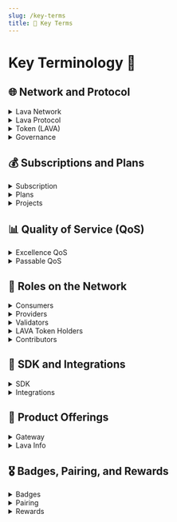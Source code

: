 ```yaml
---
slug: /key-terms
title: 📝 Key Terms
---
```


# Key Terminology 📝

## 🌐 Network and Protocol

<details>
  <summary>Lava Network</summary> 
  A marketplace for blockchain data, driven by open-source software and protocols, aiming for data accessibility and availability.
</details>

<details>
  <summary>Lava Protocol</summary> 
  The practical implementation of Lava's features in code, both on and off-chain.
</details>

<details>
  <summary>Token (LAVA)</summary> 
  LAVA is the native digital asset of the Lava Network, central to its economic model.
</details>

<details>
  <summary>Governance</summary> 
  The decentralized decision-making process in Lava Network, where token holders have control over key aspects.
</details>

## 💰 Subscriptions and Plans

<details>
  <summary>Subscription</summary> 
  Commitments made by consumers to access Lava Network's services, which include pricing, resource allocation, and usage rules.
</details>

<details>
  <summary>Plans</summary> 
  Frameworks for defining various subscription offerings that consumers can purchase, including pricing and resource limits.
</details>

<details>
  <summary>Projects</summary> 
  Segmented environments within a subscription, allowing consumers to customize service provisioning and management for specific use cases.
</details>


## 📊 Quality of Service (QoS)

<details>
<summary>Excellence QoS</summary> 
  A set of metrics designed to ensure a high Quality of Service (QoS) for consumers, enabling monitoring and customization of provider performance.
</details>

<details>
  <summary>Passable QoS</summary> 
  A simplified binary metric indicating whether a relay meets a minimum usability standard, influencing payouts and penalties.
</details>

## 👥 Roles on the Network

<details>
  <summary>Consumers</summary> 
  Individuals who purchase subscription plans to access blockchain data and services offered through the Lava protocol.
</details>

<details>
  <summary>Providers</summary> 
  Entities that stake tokens to offer services to consumers, playing a critical role in maintaining data integrity.
</details>

<details>
  <summary>Validators</summary> 
  Network participants who stake tokens to secure the network, create blocks, execute transactions, and vote on important matters.
</details>

<details>
  <summary>LAVA Token Holders</summary> 
  Individuals who hold LAVA tokens, with the option to delegate tokens, participate in governance, and potentially earn rewards.
</details>

<details>
  <summary>Contributors</summary> 
  Members of the network who create and maintain RPC and API specifications and software, while also participating in the community through bounties and contributions.
</details>

## 🔌 SDK and Integrations

<details>
  <summary>SDK</summary> 
  A JavaScript-based tool that simplifies the process of sending data relays to providers, offering compatibility with various development environments.
</details>

<details>
  <summary>Integrations</summary> 
  Compatibility of the SDK with well-known libraries like CosmJS, Web3JS, EthersJS, and viem, making it easier for developers to interact with the Lava Network.
</details>

## 🏅 Product Offerings

 <details>
  <summary>Gateway</summary> 
  A management system that empowers consumers to purchase subscriptions, create projects, and manage policies without the need for running nodes or consumers themselves.
</details>

<details>
  <summary>Lava Info</summary> 
  A web application providing insights into the Lava protocol, including data on relays, Compute Unit (CU) usage, provider statistics, and more.
</details>

## 🎖️ Badges, Pairing, and Rewards

<details>
  <summary>Badges</summary> 
  Special permissions required for end-users to send relays when connecting to the Lava Network from frontend applications, generated by Dapp owners using a subscription private key.
</details>

<details>
  <summary>Pairing</summary> 
  A time-based mechanism ensuring that consumers are connected to the most suitable service providers based on various factors like location, preferences, and more.
</details>

<details>
  <summary>Rewards</summary> 
  In LAVA tokens, these incentivize honest participation in the Lava Network, distributed to validators, providers, and contributors for their contributions and services.
</details>